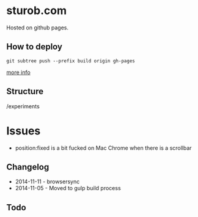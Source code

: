 # sturob.com

Hosted on github pages.


## How to deploy

	git subtree push --prefix build origin gh-pages

[more info](http://stephenplusplus.github.io/yeoman.io/deployment.html)

## Structure

/experiments



# Issues

* position:fixed is a bit fucked on Mac Chrome when there is a scrollbar

## Changelog

* 2014-11-11 - browsersync
* 2014-11-05 - Moved to gulp build process


## Todo
